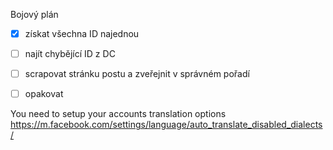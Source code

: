 
Bojový plán
- [x] získat všechna ID najednou
- [ ] najít chybějící ID z DC
- [ ] scrapovat stránku postu a zveřejnit v správném pořadí
- [ ] opakovat


You need to setup your accounts translation options
https://m.facebook.com/settings/language/auto_translate_disabled_dialects/